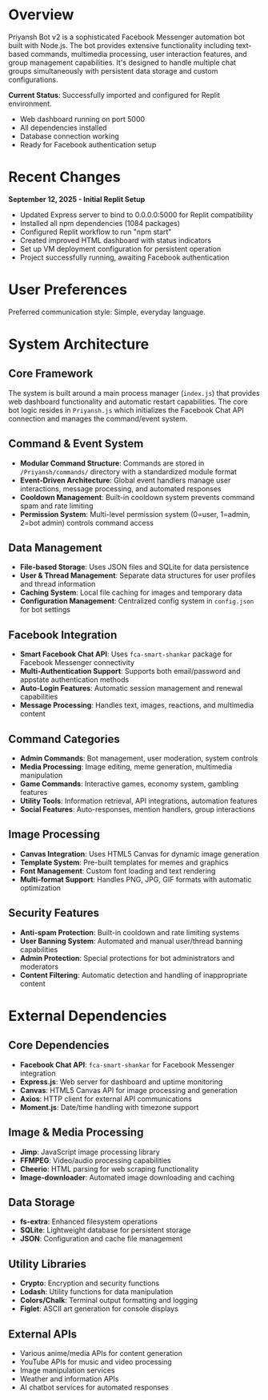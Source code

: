 # Overview

Priyansh Bot v2 is a sophisticated Facebook Messenger automation bot built with Node.js. The bot provides extensive functionality including text-based commands, multimedia processing, user interaction features, and group management capabilities. It's designed to handle multiple chat groups simultaneously with persistent data storage and custom configurations.

**Current Status**: Successfully imported and configured for Replit environment.
- Web dashboard running on port 5000
- All dependencies installed
- Database connection working
- Ready for Facebook authentication setup

# Recent Changes

**September 12, 2025 - Initial Replit Setup**
- Updated Express server to bind to 0.0.0.0:5000 for Replit compatibility  
- Installed all npm dependencies (1084 packages)
- Configured Replit workflow to run "npm start"
- Created improved HTML dashboard with status indicators
- Set up VM deployment configuration for persistent operation
- Project successfully running, awaiting Facebook authentication

# User Preferences

Preferred communication style: Simple, everyday language.

# System Architecture

## Core Framework
The system is built around a main process manager (`index.js`) that provides web dashboard functionality and automatic restart capabilities. The core bot logic resides in `Priyansh.js` which initializes the Facebook Chat API connection and manages the command/event system.

## Command & Event System
- **Modular Command Structure**: Commands are stored in `/Priyansh/commands/` directory with a standardized module format
- **Event-Driven Architecture**: Global event handlers manage user interactions, message processing, and automated responses
- **Cooldown Management**: Built-in cooldown system prevents command spam and rate limiting
- **Permission System**: Multi-level permission system (0=user, 1=admin, 2=bot admin) controls command access

## Data Management
- **File-based Storage**: Uses JSON files and SQLite for data persistence
- **User & Thread Management**: Separate data structures for user profiles and thread information
- **Caching System**: Local file caching for images and temporary data
- **Configuration Management**: Centralized config system in `config.json` for bot settings

## Facebook Integration
- **Smart Facebook Chat API**: Uses `fca-smart-shankar` package for Facebook Messenger connectivity
- **Multi-Authentication Support**: Supports both email/password and appstate authentication methods
- **Auto-Login Features**: Automatic session management and renewal capabilities
- **Message Processing**: Handles text, images, reactions, and multimedia content

## Command Categories
- **Admin Commands**: Bot management, user moderation, system controls
- **Media Processing**: Image editing, meme generation, multimedia manipulation
- **Game Commands**: Interactive games, economy system, gambling features
- **Utility Tools**: Information retrieval, API integrations, automation features
- **Social Features**: Auto-responses, mention handlers, group interactions

## Image Processing
- **Canvas Integration**: Uses HTML5 Canvas for dynamic image generation
- **Template System**: Pre-built templates for memes and graphics
- **Font Management**: Custom font loading and text rendering
- **Multi-format Support**: Handles PNG, JPG, GIF formats with automatic optimization

## Security Features
- **Anti-spam Protection**: Built-in cooldown and rate limiting systems
- **User Banning System**: Automated and manual user/thread banning capabilities
- **Admin Protection**: Special protections for bot administrators and moderators
- **Content Filtering**: Automatic detection and handling of inappropriate content

# External Dependencies

## Core Dependencies
- **Facebook Chat API**: `fca-smart-shankar` for Facebook Messenger integration
- **Express.js**: Web server for dashboard and uptime monitoring
- **Canvas**: HTML5 Canvas API for image processing and generation
- **Axios**: HTTP client for external API communications
- **Moment.js**: Date/time handling with timezone support

## Image & Media Processing
- **Jimp**: JavaScript image processing library
- **FFMPEG**: Video/audio processing capabilities
- **Cheerio**: HTML parsing for web scraping functionality
- **Image-downloader**: Automated image downloading and caching

## Data Storage
- **fs-extra**: Enhanced filesystem operations
- **SQLite**: Lightweight database for persistent storage
- **JSON**: Configuration and cache file management

## Utility Libraries
- **Crypto**: Encryption and security functions
- **Lodash**: Utility functions for data manipulation
- **Colors/Chalk**: Terminal output formatting and logging
- **Figlet**: ASCII art generation for console displays

## External APIs
- Various anime/media APIs for content generation
- YouTube APIs for music and video processing
- Image manipulation services
- Weather and information APIs
- AI chatbot services for automated responses